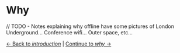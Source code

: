 # Why

// TODO - Notes explaining why offline have some pictures of London Underground...  Conference wifi...  Outer space, etc...

[← Back to *introduction*](./README.md) | [Continue to *why* →](./dysfunctional-family.md)
